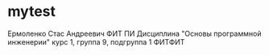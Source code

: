 # mytest
Ермоленко
Стас
Андреевич
ФИТ
ПИ
Дисциплина "Основы программной инженерии"
курс 1, группа 9, подгруппа 1
ФИТФИТ
